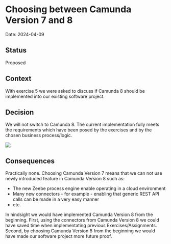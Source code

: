 # Choosing between Camunda Version 7 and 8

Date: 2024-04-09

## Status

Proposed

## Context

With exercise 5 we were asked to discuss if Camunda 8 should be implemented into our existing software project.

## Decision

We will not switch to Camunda 8. The current implementation fully meets the requirements which have been posed by the exercises and by the chosen business process/logic.

![](https://dummyimage.com/600x400/000/fff)


## Consequences

Practically none. Choosing Camunda Version 7 means that we can not use newly introduced feature in Camunda Version 8 such as:

- The new Zeebe process engine enable operating in a cloud environment
- Many new connectors - for example - enabling that generic REST API calls can be made in a very easy manner
- etc.

In hindsight we would have implemented Camunda Version 8 from the beginning. First, using the connectors from Camunda Version 8 we could have saved time when implementating previous Exercises/Assignments. Second, by choosing Camunda Version 8 from the beginning we would have made our software project more future proof.